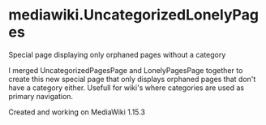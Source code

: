mediawiki.UncategorizedLonelyPages
==================================

Special page displaying only orphaned pages without a category

I merged UncategorizedPagesPage and LonelyPagesPage together to create this new special page that only displays orphaned pages that don't have a category either.
Usefull for wiki's where categories are used as primary navigation.

Created and working on MediaWiki 1.15.3
